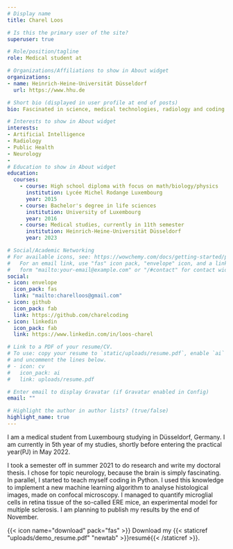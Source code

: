 ```yaml
---
# Display name
title: Charel Loos

# Is this the primary user of the site?
superuser: true

# Role/position/tagline
role: Medical student at

# Organizations/Affiliations to show in About widget
organizations:
- name: Heinrich-Heine-Universität Düsseldorf
  url: https://www.hhu.de

# Short bio (displayed in user profile at end of posts)
bio: Fascinated in science, medical technologies, radiology and coding.

# Interests to show in About widget
interests:
- Artificial Intelligence
- Radiology
- Public Health
- Neurology
- 
# Education to show in About widget
education:
  courses:
    - course: High school diploma with focus on math/biology/physics
      institution: Lycée Michel Rodange Luxembourg
      year: 2015
    - course: Bachelor's degree in life sciences
      institution: University of Luxembourg
      year: 2016
    - course: Medical studies, currently in 11th semester
      institution: Heinrich-Heine-Universität Düsseldorf
      year: 2023

# Social/Academic Networking
# For available icons, see: https://wowchemy.com/docs/getting-started/page-builder/#icons
#   For an email link, use "fas" icon pack, "envelope" icon, and a link in the
#   form "mailto:your-email@example.com" or "/#contact" for contact widget.
social:
- icon: envelope
  icon_pack: fas
  link: "mailto:charelloos@gmail.com"
- icon: github
  icon_pack: fab
  link: https://github.com/charelcoding
- icon: linkedin
  icon_pack: fab
  link: https://www.linkedin.com/in/loos-charel

# Link to a PDF of your resume/CV.
# To use: copy your resume to `static/uploads/resume.pdf`, enable `ai` icons in `params.toml`, 
# and uncomment the lines below.
# - icon: cv
#   icon_pack: ai
#   link: uploads/resume.pdf

# Enter email to display Gravatar (if Gravatar enabled in Config)
email: ""

# Highlight the author in author lists? (true/false)
highlight_name: true
---
```


I am a medical student from Luxembourg studying in Düsseldorf, Germany. I am currently in 5th year of my studies, shortly before entering the practical year(PJ) in May 2022.

I took a semester off in summer 2021 to do research and write my doctoral thesis. I chose for topic neurology, because the brain is simply fascinating. In parallel, I started to teach myself coding in Python. I used this knowledge to implement a new machine learning algorithm to analyse histological images,  made on confocal microscopy. I managed to quantify microglial cells in retina tissue of the so-called ERE mice, an experimental model for multiple sclerosis. I am planning to publish my results by the end of November.

{{< icon name="download" pack="fas" >}} Download my {{< staticref "uploads/demo_resume.pdf" "newtab" >}}resumé{{< /staticref >}}.
